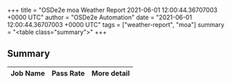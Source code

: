 +++
title = "OSDe2e moa Weather Report 2021-06-01 12:00:44.36707003 +0000 UTC"
author = "OSDe2e Automation"
date = "2021-06-01 12:00:44.36707003 +0000 UTC"
tags = ["weather-report", "moa"]
summary = "<table class=\"summary\"></table>"
+++
## Summary

| Job Name | Pass Rate | More detail |
|----------|-----------|-------------|



